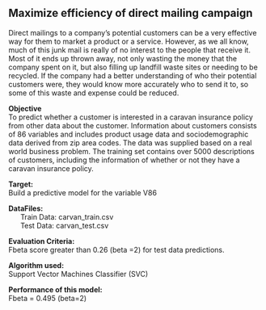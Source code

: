 ## Maximize efficiency of direct mailing campaign 

Direct mailings to a company’s potential customers can be a very effective way for them to market a product or a service. However, as we all know, much of this junk mail is really of no interest to the people that receive it. Most of it ends up thrown away, not only wasting the money that the company spent on it, but also filling up landfill waste sites or needing to be recycled.
If the company had a better understanding of who their potential customers were, they would know more accurately who to send it to, so some of this waste and expense could be reduced.

**Objective**  
To predict whether a customer is interested in a caravan insurance policy from other data about the customer. Information about customers consists of 86 variables and includes product usage data and sociodemographic data derived from zip area codes. The data was supplied based on a real world business problem.
The training set contains over 5000 descriptions of customers, including the information of whether or not they have a caravan insurance policy.

**Target:**  
Build a predictive model for the variable V86

**DataFiles:**  
&nbsp;&nbsp;&nbsp;&nbsp;&nbsp;&nbsp;Train Data: carvan_train.csv  
&nbsp;&nbsp;&nbsp;&nbsp;&nbsp;&nbsp;Test Data: carvan_test.csv


**Evaluation Criteria:**  
Fbeta score greater than 0.26 (beta =2) for test data predictions.

**Algorithm used:**  
Support Vector Machines Classifier (SVC)

**Performance of this model:**  
Fbeta = 0.495 (beta=2)

